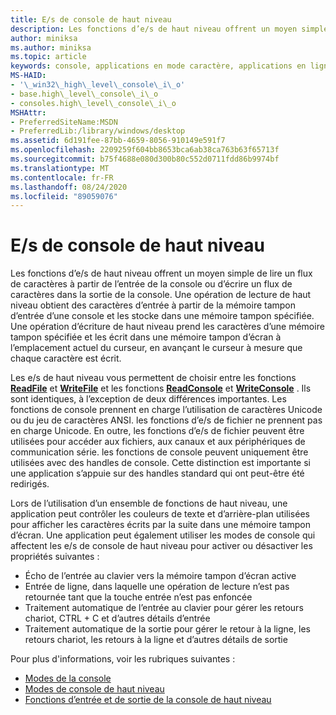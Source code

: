 ```yaml
---
title: E/s de console de haut niveau
description: Les fonctions d’e/s de haut niveau offrent un moyen simple de lire un flux de caractères à partir de l’entrée de la console ou d’écrire un flux de caractères dans la sortie de la console.
author: miniksa
ms.author: miniksa
ms.topic: article
keywords: console, applications en mode caractère, applications en ligne de commande, applications Terminal Server, API de console
MS-HAID:
- '\_win32\_high\_level\_console\_i\_o'
- base.high\_level\_console\_i\_o
- consoles.high\_level\_console\_i\_o
MSHAttr:
- PreferredSiteName:MSDN
- PreferredLib:/library/windows/desktop
ms.assetid: 6d191fee-87bb-4659-8056-910149e591f7
ms.openlocfilehash: 2209259f604bb8653bca6ab38ca763b63f65713f
ms.sourcegitcommit: b75f4688e080d300b80c552d0711fdd86b9974bf
ms.translationtype: MT
ms.contentlocale: fr-FR
ms.lasthandoff: 08/24/2020
ms.locfileid: "89059076"
---
```

# <a name="high-level-console-io"></a>E/s de console de haut niveau


Les fonctions d’e/s de haut niveau offrent un moyen simple de lire un flux de caractères à partir de l’entrée de la console ou d’écrire un flux de caractères dans la sortie de la console. Une opération de lecture de haut niveau obtient des caractères d’entrée à partir de la mémoire tampon d’entrée d’une console et les stocke dans une mémoire tampon spécifiée. Une opération d’écriture de haut niveau prend les caractères d’une mémoire tampon spécifiée et les écrit dans une mémoire tampon d’écran à l’emplacement actuel du curseur, en avançant le curseur à mesure que chaque caractère est écrit.

Les e/s de haut niveau vous permettent de choisir entre les fonctions [**ReadFile**](https://msdn.microsoft.com/library/windows/desktop/aa365467) et [**WriteFile**](https://msdn.microsoft.com/library/windows/desktop/aa365747) et les fonctions [**ReadConsole**](readconsole.md) et [**WriteConsole**](writeconsole.md) . Ils sont identiques, à l’exception de deux différences importantes. Les fonctions de console prennent en charge l’utilisation de caractères Unicode ou du jeu de caractères ANSI. les fonctions d’e/s de fichier ne prennent pas en charge Unicode. En outre, les fonctions d’e/s de fichier peuvent être utilisées pour accéder aux fichiers, aux canaux et aux périphériques de communication série. les fonctions de console peuvent uniquement être utilisées avec des handles de console. Cette distinction est importante si une application s’appuie sur des handles standard qui ont peut-être été redirigés.

Lors de l’utilisation d’un ensemble de fonctions de haut niveau, une application peut contrôler les couleurs de texte et d’arrière-plan utilisées pour afficher les caractères écrits par la suite dans une mémoire tampon d’écran. Une application peut également utiliser les modes de console qui affectent les e/s de console de haut niveau pour activer ou désactiver les propriétés suivantes :

- Écho de l’entrée au clavier vers la mémoire tampon d’écran active
- Entrée de ligne, dans laquelle une opération de lecture n’est pas retournée tant que la touche entrée n’est pas enfoncée
- Traitement automatique de l’entrée au clavier pour gérer les retours chariot, CTRL + C et d’autres détails d’entrée
- Traitement automatique de la sortie pour gérer le retour à la ligne, les retours chariot, les retours à la ligne et d’autres détails de sortie

Pour plus d'informations, voir les rubriques suivantes :

- [Modes de la console](console-modes.md)
- [Modes de console de haut niveau](high-level-console-modes.md)
- [Fonctions d’entrée et de sortie de la console de haut niveau](high-level-console-input-and-output-functions.md)

 

 




